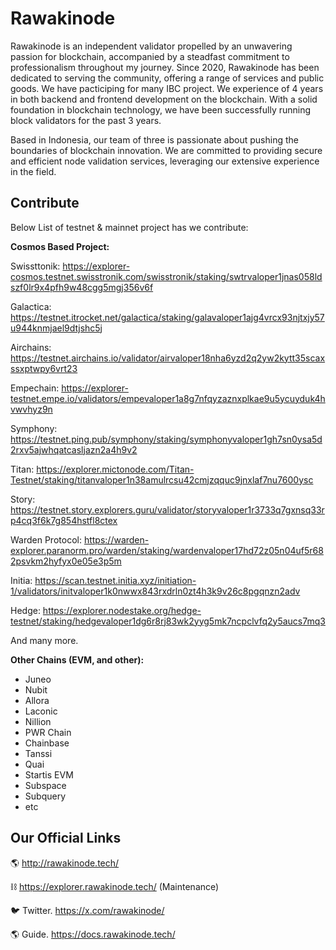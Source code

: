 # Rawakinode

Rawakinode is an independent validator propelled by an unwavering passion for blockchain, accompanied by a steadfast commitment to professionalism throughout my journey. Since 2020, Rawakinode has been dedicated to serving the community, offering a range of services and public goods. We have pacticiping for many IBC project. We experience of 4 years in both backend and frontend development on the blockchain. With a solid foundation in blockchain technology, we have been successfully running block validators for the past 3 years. 

Based in Indonesia, our team of three is passionate about pushing the boundaries of blockchain innovation. We are committed to providing secure and efficient node validation services, leveraging our extensive experience in the field.

## Contribute
Below List of testnet & mainnet project has we contribute:

**Cosmos Based Project:**

Swissttonik: https://explorer-cosmos.testnet.swisstronik.com/swisstronik/staking/swtrvaloper1jnas058ldszf0lr9x4pfh9w48cgg5mgj356v6f

Galactica: https://testnet.itrocket.net/galactica/staking/galavaloper1ajg4vrcx93njtxjy57u944knmjael9dtjshc5j

Airchains: https://testnet.airchains.io/validator/airvaloper18nha6yzd2q2yw2kytt35scaxssxptwpy6vrt23

Empechain: https://explorer-testnet.empe.io/validators/empevaloper1a8g7nfqyzaznxplkae9u5ycuyduk4hvwvhyz9n

Symphony: https://testnet.ping.pub/symphony/staking/symphonyvaloper1gh7sn0ysa5d2rxv5ajwhqatcasljazn2a4h9v2

Titan: https://explorer.mictonode.com/Titan-Testnet/staking/titanvaloper1n38amulrcsu42cmjzqquc9jnxlaf7nu7600ysc

Story: https://testnet.story.explorers.guru/validator/storyvaloper1r3733q7gxnsq33rp4cq3f6k7g854hstfl8ctex

Warden Protocol: https://warden-explorer.paranorm.pro/warden/staking/wardenvaloper17hd72z05n04uf5r682psvkm2hyfyx0e05e3p5m

Initia: https://scan.testnet.initia.xyz/initiation-1/validators/initvaloper1k0nwwx843rxdrln0zt4h3k9v26c8pgqnzn2adv

Hedge: https://explorer.nodestake.org/hedge-testnet/staking/hedgevaloper1dg6r8rj83wk2yyg5mk7ncpclvfq2y5aucs7mq3

And many more.

**Other Chains (EVM, and other):**

- Juneo
- Nubit
- Allora
- Laconic
- Nillion
- PWR Chain
- Chainbase
- Tanssi
- Quai
- Startis EVM
- Subspace
- Subquery
- etc

## Our Official Links

🌎 http://rawakinode.tech/

⛓️ https://explorer.rawakinode.tech/ (Maintenance)

🐦 Twitter. https://x.com/rawakinode/

🌎 Guide. https://docs.rawakinode.tech/
